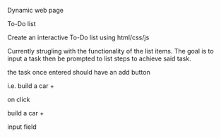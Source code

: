 Dynamic web page

To-Do list

Create an interactive To-Do list using html/css/js

Currently strugling with the functionality of the list items. The goal is to input a task then be prompted to list steps to achieve said task.

the task once entered should have an add button

i.e. build a car +

on click

build a car +

input field
